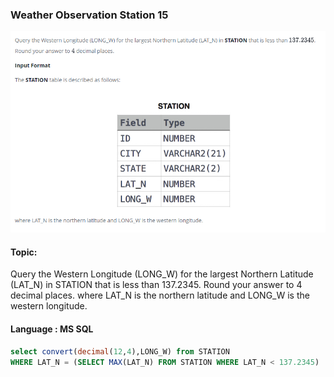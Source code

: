 ### Weather Observation Station 15 

<img src="../PIc/37.png" alt="solution">


#### Topic:
Query the Western Longitude (LONG_W) for the largest Northern Latitude (LAT_N) in STATION that is less than 137.2345. Round your answer to 4 decimal places.
where LAT_N is the northern latitude and LONG_W is the western longitude.



#### Language : MS SQL
```sql
select convert(decimal(12,4),LONG_W) from STATION 
WHERE LAT_N = (SELECT MAX(LAT_N) FROM STATION WHERE LAT_N < 137.2345)
```
